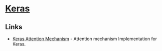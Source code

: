 # [Keras](https://github.com/keras-team/keras)

## Links

- [Keras Attention Mechanism](https://github.com/philipperemy/keras-attention-mechanism) - Attention mechanism Implementation for Keras.
